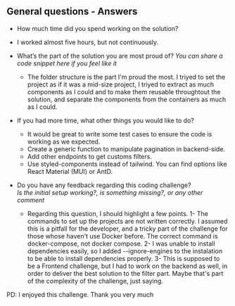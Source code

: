 ## General questions - Answers

- How much time did you spend working on the solution?
* I worked almost five hours, but not continuously.

- What’s the part of the solution you are most proud of?
  _You can share a code snippet here if you feel like it_
  * The folder structure is the part I'm proud the most. I triyed to set the project as if it was a mid-size project, I triyed to extract as much components as I could and to make them reusable throughtout the solution, and separate the components from the containers as much as I could. 

- If you had more time, what other things you would like to do?
    * It would be great to write some test cases to ensure the code is working as we expected.
    * Create a generic function to manipulate pagination in backend-side.
    * Add other endpoints to get customs filters.
    * Use styled-components instead of tailwind. You can find options like React Material (MUI) or AntD.
- Do you have any feedback regarding this coding challenge?  
  _Is the initial setup working?, is something missing?, or any other comment_
    * Regarding this question, I should highlight a few points.
      1- The commands to set up the projects are not written correctly. I assumed this is a pitfall for the developer, and a tricky part of the challenge     for those whose haven't use Docker before. The correct command is docker-compose, not docker compose.
      2- I was unable to install dependencies easily, so I added --ignore-engines to the instalation to be able to install dependencies properly.
      3- This is supposed to be a Frontend challenge, but I had to work on the backend as well, in order to deliver the best solution to the filter part. Maybe that's part of the complexity of the challenge, just saying.

PD: I enjoyed this challenge. Thank you very much
